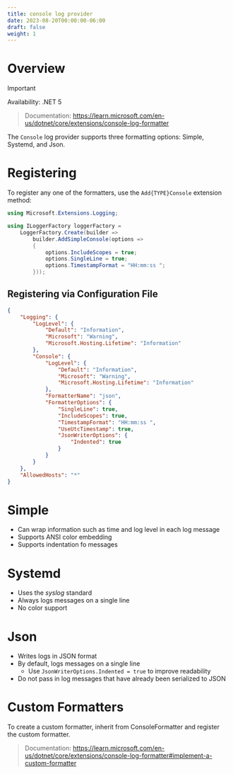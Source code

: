 ```yaml
---
title: console log provider
date: 2023-08-20T00:00:00-06:00
draft: false
weight: 1
---
```


# Overview
> [!IMPORTANT]
> Availability: .NET 5  

> Documentation: https://learn.microsoft.com/en-us/dotnet/core/extensions/console-log-formatter

The `Console` log provider supports three formatting options: Simple, Systemd, and Json.

# Registering
To register any one of the formatters, use the `Add{TYPE}Console` extension method:
```cs
using Microsoft.Extensions.Logging;

using ILoggerFactory loggerFactory =
    LoggerFactory.Create(builder =>
        builder.AddSimpleConsole(options =>
        {
            options.IncludeScopes = true;
            options.SingleLine = true;
            options.TimestampFormat = "HH:mm:ss ";
        }));
```

## Registering via Configuration File
```json
{
    "Logging": {
        "LogLevel": {
            "Default": "Information",
            "Microsoft": "Warning",
            "Microsoft.Hosting.Lifetime": "Information"
        },
        "Console": {
            "LogLevel": {
                "Default": "Information",
                "Microsoft": "Warning",
                "Microsoft.Hosting.Lifetime": "Information"
            },
            "FormatterName": "json",
            "FormatterOptions": {
                "SingleLine": true,
                "IncludeScopes": true,
                "TimestampFormat": "HH:mm:ss ",
                "UseUtcTimestamp": true,
                "JsonWriterOptions": {
                    "Indented": true
                }
            }
        }
    },
    "AllowedHosts": "*"
}
```

# Simple
- Can wrap information such as time and log level in each log message
- Supports ANSI color embedding
- Supports indentation fo messages

# Systemd
- Uses the *syslog* standard
- Always logs messages on a single line
- No color support

# Json
- Writes logs in JSON format
- By default, logs messages on a single line
  - Use `JsonWriterOptions.Indented = true` to improve readability
- <o>Do not pass in log messages that have already been serialized to JSON</o>

# Custom Formatters
To create a custom formatter, inherit from ConsoleFormatter and register the custom formatter.

> Documentation: https://learn.microsoft.com/en-us/dotnet/core/extensions/console-log-formatter#implement-a-custom-formatter